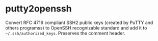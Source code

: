 # putty2openssh
Convert RFC 4716 compliant SSH2 public keys (created by PuTTY and others programss) to OpenSSH recognizable standard and add it to `~/.ssh/authorized_keys`. Preserves the comment header.

